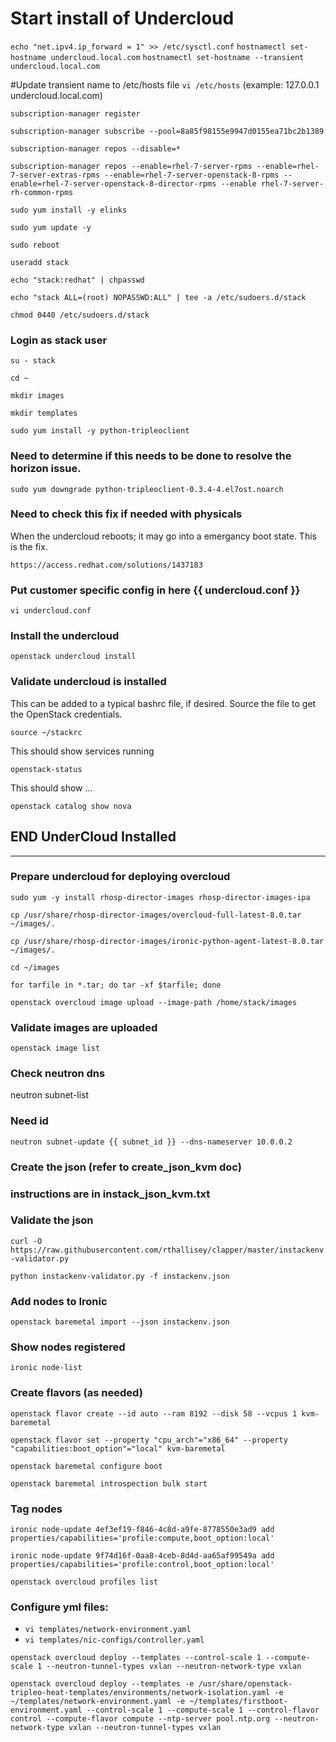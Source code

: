 # Start install of Undercloud

`echo "net.ipv4.ip_forward = 1" >> /etc/sysctl.conf`
`hostnamectl set-hostname undercloud.local.com`
`hostnamectl set-hostname --transient undercloud.local.com`

#Update transient name to /etc/hosts file
`vi /etc/hosts`  (example: 127.0.0.1 undercloud.local.com)

`subscription-manager register`

`subscription-manager subscribe --pool=8a85f98155e9947d0155ea71bc2b1389`

`subscription-manager repos --disable=*`

`subscription-manager repos --enable=rhel-7-server-rpms --enable=rhel-7-server-extras-rpms --enable=rhel-7-server-openstack-8-rpms --enable=rhel-7-server-openstack-8-director-rpms --enable rhel-7-server-rh-common-rpms`

`sudo yum install -y elinks`

`sudo yum update -y`

`sudo reboot`

`useradd stack`

`echo "stack:redhat" | chpasswd`

`echo "stack ALL=(root) NOPASSWD:ALL" | tee -a /etc/sudoers.d/stack`

`chmod 0440 /etc/sudoers.d/stack`

### Login as stack user
`su - stack`

`cd ~`

`mkdir images`

`mkdir templates`

`sudo yum install -y python-tripleoclient`

### Need to determine if this needs to be done to resolve the horizon issue.
`sudo yum downgrade python-tripleoclient-0.3.4-4.el7ost.noarch`

### Need to check this fix if needed with physicals
When the undercloud reboots; it may go into a emergancy boot state. This is the fix.

`https://access.redhat.com/solutions/1437183`

### Put customer specific config in here {{ undercloud.conf }}

`vi undercloud.conf`

### Install the undercloud

`openstack undercloud install`

### Validate undercloud is installed

This can be added to a typical bashrc file, if desired. Source the file to get the OpenStack credentials.

`source ~/stackrc`

This should show services running

`openstack-status`

This should show ...

`openstack catalog show nova`

## END UnderCloud Installed
---

### Prepare undercloud for deploying overcloud

`sudo yum -y install rhosp-director-images rhosp-director-images-ipa`

`cp /usr/share/rhosp-director-images/overcloud-full-latest-8.0.tar ~/images/.`

`cp /usr/share/rhosp-director-images/ironic-python-agent-latest-8.0.tar ~/images/.`

`cd ~/images`

`for tarfile in *.tar; do tar -xf $tarfile; done`

`openstack overcloud image upload --image-path /home/stack/images`

### Validate images are uploaded

`openstack image list`

### Check neutron dns

neutron subnet-list

### Need id

`neutron subnet-update {{ subnet_id }} --dns-nameserver 10.0.0.2`

### Create the json (refer to create_json_kvm doc)
### instructions are in instack_json_kvm.txt

### Validate the json
`curl -O https://raw.githubusercontent.com/rthallisey/clapper/master/instackenv-validator.py`

`python instackenv-validator.py -f instackenv.json`

### Add nodes to Ironic

`openstack baremetal import --json instackenv.json`

### Show nodes registered

`ironic node-list`

### Create flavors (as needed)

`openstack flavor create --id auto --ram 8192 --disk 58 --vcpus 1 kvm-baremetal`

`openstack flavor set --property "cpu_arch"="x86_64" --property "capabilities:boot_option"="local" kvm-baremetal`

`openstack baremetal configure boot`

`openstack baremetal introspection bulk start`

### Tag nodes

`ironic node-update 4ef3ef19-f846-4c8d-a9fe-8778550e3ad9 add properties/capabilities='profile:compute,boot_option:local'`

`ironic node-update 9f74d16f-0aa8-4ceb-8d4d-aa65af99549a add properties/capabilities='profile:control,boot_option:local'`

`openstack overcloud profiles list`

### Configure yml files:
- `vi templates/network-environment.yaml`
- `vi templates/nic-configs/controller.yaml`

`openstack overcloud deploy --templates --control-scale 1 --compute-scale 1 --neutron-tunnel-types vxlan --neutron-network-type vxlan`

`openstack overcloud deploy --templates -e /usr/share/openstack-tripleo-heat-templates/environments/network-isolation.yaml -e ~/templates/network-environment.yaml -e ~/templates/firstboot-environment.yaml --control-scale 1 --compute-scale 1 --control-flavor control --compute-flavor compute --ntp-server pool.ntp.org --neutron-network-type vxlan --neutron-tunnel-types vxlan`
